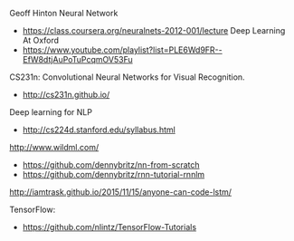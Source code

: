 Geoff Hinton Neural Network
* https://class.coursera.org/neuralnets-2012-001/lecture
Deep Learning At Oxford 
* https://www.youtube.com/playlist?list=PLE6Wd9FR--EfW8dtjAuPoTuPcqmOV53Fu 

CS231n: Convolutional Neural Networks for Visual Recognition. 
* http://cs231n.github.io/

Deep learning for NLP 
* http://cs224d.stanford.edu/syllabus.html 

http://www.wildml.com/
* https://github.com/dennybritz/nn-from-scratch
* https://github.com/dennybritz/rnn-tutorial-rnnlm

http://iamtrask.github.io/2015/11/15/anyone-can-code-lstm/

TensorFlow:
* https://github.com/nlintz/TensorFlow-Tutorials
